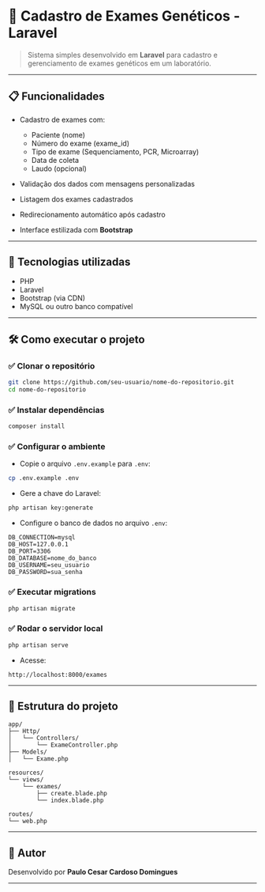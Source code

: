# 🧬 Cadastro de Exames Genéticos - Laravel

> Sistema simples desenvolvido em **Laravel** para cadastro e gerenciamento de exames genéticos em um laboratório.

---

## 📋 Funcionalidades

* Cadastro de exames com:

  * Paciente (nome)
  * Número do exame (exame\_id)
  * Tipo de exame (Sequenciamento, PCR, Microarray)
  * Data de coleta
  * Laudo (opcional)
* Validação dos dados com mensagens personalizadas
* Listagem dos exames cadastrados
* Redirecionamento automático após cadastro
* Interface estilizada com **Bootstrap**

---

## 🚀 Tecnologias utilizadas

* PHP
* Laravel
* Bootstrap (via CDN)
* MySQL ou outro banco compatível

---

## 🛠️ Como executar o projeto

### ✅ Clonar o repositório

```bash
git clone https://github.com/seu-usuario/nome-do-repositorio.git
cd nome-do-repositorio
```

### ✅ Instalar dependências

```bash
composer install
```

### ✅ Configurar o ambiente

* Copie o arquivo `.env.example` para `.env`:

```bash
cp .env.example .env
```

* Gere a chave do Laravel:

```bash
php artisan key:generate
```

* Configure o banco de dados no arquivo `.env`:

```env
DB_CONNECTION=mysql
DB_HOST=127.0.0.1
DB_PORT=3306
DB_DATABASE=nome_do_banco
DB_USERNAME=seu_usuario
DB_PASSWORD=sua_senha
```

### ✅ Executar migrations

```bash
php artisan migrate
```

### ✅ Rodar o servidor local

```bash
php artisan serve
```

* Acesse:

```
http://localhost:8000/exames
```

---

## 🔄 Estrutura do projeto

```
app/
├── Http/
│   └── Controllers/
│       └── ExameController.php
├── Models/
│   └── Exame.php

resources/
└── views/
    └── exames/
        ├── create.blade.php
        └── index.blade.php

routes/
└── web.php
```

---

## 👤 Autor

Desenvolvido por **Paulo Cesar Cardoso Domingues**

---

